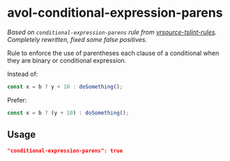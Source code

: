 # avol-conditional-expression-parens

*Based on `conditional-expression-parens` rule from [vrsource-tslint-rules](https://github.com/vrsource/vrsource-tslint-rules).  
Completely rewritten, fixed some false positives.*

Rule to enforce the use of parentheses each clause of a conditional when they are binary or conditional expression.

Instead of:

```ts
const x = b ? y + 10 : doSomething();
```

Prefer:

```ts
const x = b ? (y + 10) : doSomething();
```

## Usage

```json
"conditional-expression-parens": true
```
